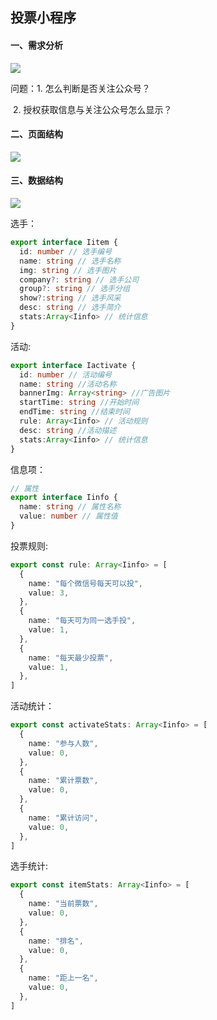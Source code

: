 ## 投票小程序

#### 一、需求分析

![](C:\Users\Administrator\AppData\Roaming\Typora\typora-user-images\image-20200912235733114.png)

问题：1. 怎么判断是否关注公众号？

​			2. 授权获取信息与关注公众号怎么显示？

#### 二、页面结构

![](C:\Users\Administrator\AppData\Roaming\Typora\typora-user-images\image-20200913150732446.png)

#### 三、数据结构

![](C:\Users\Administrator\AppData\Roaming\Typora\typora-user-images\image-20200913121608206.png)

选手：

```typescript
export interface Iitem {
  id: number // 选手编号
  name: string // 选手名称
  img: string // 选手图片
  company?: string // 选手公司
  group?: string // 选手分组
  show?:string // 选手风采
  desc: string // 选手简介
  stats:Array<Iinfo> // 统计信息
}
```

活动:

```typescript
export interface Iactivate {
  id: number // 活动编号
  name: string //活动名称
  bannerImg: Array<string> //广告图片
  startTime: string //开始时间
  endTime: string //结束时间
  rule: Array<Iinfo> // 活动规则
  desc: string //活动描述
  stats:Array<Iinfo> // 统计信息
}
```

信息项：

```typescript
// 属性
export interface Iinfo {
  name: string // 属性名称
  value: number // 属性值
}
```

投票规则:

```typescript
export const rule: Array<Iinfo> = [
  {
    name: "每个微信号每天可以投",
    value: 3,
  },
  {
    name: "每天可为同一选手投",
    value: 1,
  },
  {
    name: "每天最少投票",
    value: 1,
  },
]
```

活动统计：

```typescript
export const activateStats: Array<Iinfo> = [
  {
    name: "参与人数",
    value: 0,
  },
  {
    name: "累计票数",
    value: 0,
  },
  {
    name: "累计访问",
    value: 0,
  },
]
```

选手统计:

```typescript
export const itemStats: Array<Iinfo> = [
  {
    name: "当前票数",
    value: 0,
  },
  {
    name: "排名",
    value: 0,
  },
  {
    name: "距上一名",
    value: 0,
  },
]
```

